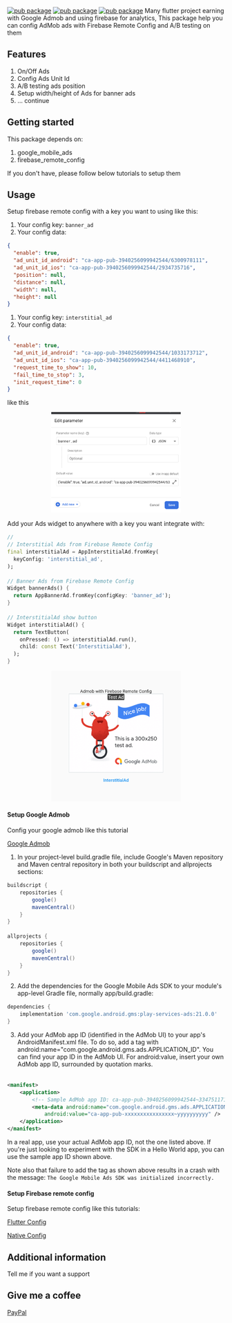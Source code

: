 [![pub package](https://img.shields.io/pub/v/firebase_admob_config.svg)](https://pub.dev/packages/firebase_admob_config)
[![pub package](https://img.shields.io/github/license/hautvfami/firebase_admob_config.svg?style=flat)](https://pub.dev/packages/firebase_admob_config)
[![pub package](https://img.shields.io/badge/platform-flutter-blue.svg)](https://github.com/hautvfami/firebase_admob_config)
Many flutter project earning with Google Admob and using firebase for analytics, This package help
you can config AdMob ads with Firebase Remote Config and A/B testing on them

## Features

1. On/Off Ads
2. Config Ads Unit Id
3. A/B testing ads position
4. Setup width/height of Ads for banner ads
5. ... continue

## Getting started

This package depends on:

1. google_mobile_ads
2. firebase_remote_config

If you don't have, please follow below tutorials to setup them

## Usage

Setup firebase remote config with a key you want to using like this:

1. Your config key: `banner_ad`
2. Your config data:

```json
{
  "enable": true,
  "ad_unit_id_android": "ca-app-pub-3940256099942544/6300978111",
  "ad_unit_id_ios": "ca-app-pub-3940256099942544/2934735716",
  "position": null,
  "distance": null,
  "width": null,
  "height": null
}
```

1. Your config key: `interstitial_ad`
2. Your config data:

```json
{
  "enable": true,
  "ad_unit_id_android": "ca-app-pub-3940256099942544/1033173712",
  "ad_unit_id_ios": "ca-app-pub-3940256099942544/4411468910",
  "request_time_to_show": 10,
  "fail_time_to_stop": 3,
  "init_request_time": 0
}
```

like this

<p align="center">
   <img src="https://raw.githubusercontent.com/hautvfami/firebase_admob_config/main/example/snapshots/Screen%20Shot%202022-06-06%20at%2001.37.59.png" alt="example config" width="300"/>
</p>

Add your Ads widget to anywhere with a key you want integrate with:

```dart
//
// Interstitial Ads from Firebase Remote Config
final interstitialAd = AppInterstitialAd.fromKey(
  keyConfig: 'interstitial_ad',
);

// Banner Ads from Firebase Remote Config
Widget bannerAds() {
  return AppBannerAd.fromKey(configKey: 'banner_ad');
}

// InterstitialAd show button
Widget interstitialAd() {
  return TextButton(
    onPressed: () => interstitialAd.run(),
    child: const Text('InterstitialAd'),
  );
}
```

<p align="center">
<img src="https://raw.githubusercontent.com/hautvfami/firebase_admob_config/main/example/snapshots/Screenshot_1654454073.png" alt="example ads" width="300"/>
</p>

#### Setup Google Admob

Config your google admob like this tutorial

[Google Admob](https://developers.google.com/admob/android/quick-start#import_the_mobile_ads_sdk)

1. In your project-level build.gradle file, include Google's Maven repository and Maven central
   repository in both your buildscript and allprojects sections:

```groovy
buildscript {
    repositories {
        google()
        mavenCentral()
    }
}

allprojects {
    repositories {
        google()
        mavenCentral()
    }
}
```

2. Add the dependencies for the Google Mobile Ads SDK to your module's app-level Gradle file,
   normally app/build.gradle:

```groovy
dependencies {
    implementation 'com.google.android.gms:play-services-ads:21.0.0'
}
```

3. Add your AdMob app ID (identified in the AdMob UI) to your app's AndroidManifest.xml file. To do
   so, add a <meta-data> tag with android:name="com.google.android.gms.ads.APPLICATION_ID". You can
   find your app ID in the AdMob UI. For android:value, insert your own AdMob app ID, surrounded by
   quotation marks.

```xml

<manifest>
    <application>
        <!-- Sample AdMob app ID: ca-app-pub-3940256099942544~3347511713 -->
        <meta-data android:name="com.google.android.gms.ads.APPLICATION_ID"
            android:value="ca-app-pub-xxxxxxxxxxxxxxxx~yyyyyyyyyy" />
    </application>
</manifest>
```

In a real app, use your actual AdMob app ID, not the one listed above. If you're just looking to
experiment with the SDK in a Hello World app, you can use the sample app ID shown above.

Note also that failure to add the <meta-data> tag as shown above results in a crash with the
message:
```The Google Mobile Ads SDK was initialized incorrectly.```

#### Setup Firebase remote config

Setup firebase remote config like this tutorials:

[Flutter Config](https://pub.dev/packages/firebase_remote_config/example)

[Native Config](https://firebase.google.com/docs/flutter/setup?platform=android)

## Additional information

Tell me if you want a support

## Give me a coffee

[PayPal](https://paypal.me/hautvfami)